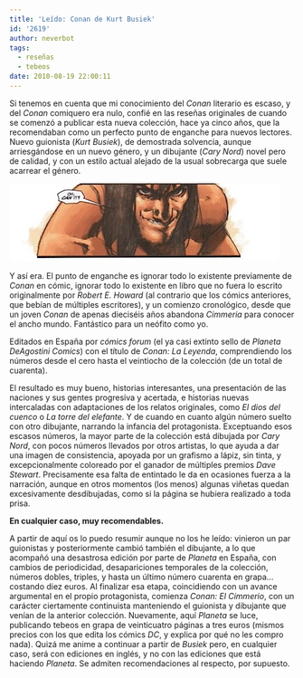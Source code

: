 ```yaml
---
title: 'Leído: Conan de Kurt Busiek'
id: '2619'
author: neverbot
tags:
  - reseñas
  - tebeos
date: 2010-08-19 22:00:11
---
```


Si tenemos en cuenta que mi conocimiento del _Conan_ literario es escaso, y del _Conan_ comiquero era nulo, confié en las reseñas originales de cuando se comenzó a publicar esta nueva colección, hace ya cinco años, que la recomendaban como un perfecto punto de enganche para nuevos lectores. Nuevo guionista (_Kurt Busiek_), de demostrada solvencia, aunque arriesgándose en un nuevo género, y un dibujante (_Cary Nord_) novel pero de calidad, y con un estilo actual alejado de la usual sobrecarga que suele acarrear el género.  

![201008192155.jpg](./leido-conan-de-kurt-busiek/201008192155.jpg)

Y así era. El punto de enganche es ignorar todo lo existente previamente de _Conan_ en cómic, ignorar todo lo existente en libro que no fuera lo escrito originalmente por _Robert E. Howard_ (al contrario que los cómics anteriores, que bebían de múltiples escritores), y un comienzo cronológico, desde que un joven _Conan_ de apenas dieciséis años abandona _Cimmeria_ para conocer el ancho mundo. Fantástico para un neófito como yo.

Editados en España por _cómics forum_ (el ya casi extinto sello de _Planeta DeAgostini Comics_) con el título de _Conan: La Leyenda_, comprendiendo los números desde el cero hasta el veintiocho de la colección (de un total de cuarenta).

El resultado es muy bueno, historias interesantes, una presentación de las naciones y sus gentes progresiva y acertada, e historias nuevas intercaladas con adaptaciones de los relatos originales, como _El dios del cuenco_ o _La torre del elefante_. Y de cuando en cuanto algún número suelto con otro dibujante, narrando la infancia del protagonista. Exceptuando esos escasos números, la mayor parte de la colección está dibujada por _Cary Nord_, con pocos números llevados por otros artistas, lo que ayuda a dar una imagen de consistencia, apoyada por un grafismo a lápiz, sin tinta, y excepcionalmente coloreado por el ganador de múltiples premios _Dave Stewart_. Precisamente esa falta de entintado le da en ocasiones fuerza a la narración, aunque en otros momentos (los menos) algunas viñetas quedan excesivamente desdibujadas, como si la página se hubiera realizado a toda prisa.

**En cualquier caso, muy recomendables.**

A partir de aquí os lo puedo resumir aunque no los he leído: vinieron un par guionistas y posteriormente cambió también el dibujante, a lo que acompañó una desastrosa edición por parte de _Planeta_ en España, con cambios de periodicidad, desapariciones temporales de la colección, números dobles, triples, y hasta un último número cuarenta en grapa... costando diez euros. Al finalizar esa etapa, coincidiendo con un avance argumental en el propio protagonista, comienza _Conan: El Cimmerio_, con un carácter ciertamente continuista manteniendo el guionista y dibujante que venían de la anterior colección. Nuevamente, aquí _Planeta_ se luce, publicando tebeos en grapa de veinticuatro páginas a tres euros (mismos precios con los que edita los cómics _DC_, y explica por qué no les compro nada). Quizá me anime a continuar a partir de _Busiek_ pero, en cualquier caso, será con ediciones en inglés, y no con las ediciones que está haciendo _Planeta_. Se admiten recomendaciones al respecto, por supuesto.